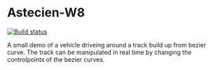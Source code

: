 # Astecien-W8

[![Build status](https://ci.appveyor.com/api/projects/status/xuuxla74p059tpw3?svg=true)](https://ci.appveyor.com/project/kalkie/astecien-w8)

A small demo of a vehicle driveing around a track build up from bezier curve. The track can be manipulated in real time by changing the controlpoints of the bezier curves.
